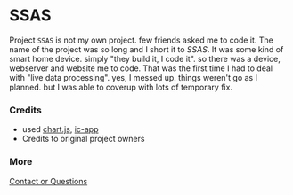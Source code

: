 # SSAS
Project `SSAS` is not my own project. few friends asked me to code it. The name of the project was so long and I short it to *SSAS*. It was some kind of smart home device. simply "they build it, I code it". so there was a device, webserver and website me to code. That was the first time I had to deal with "live data processing". yes, I messed up. things weren't go as I planned. but I was able to coverup with lots of temporary fix.

### Credits
- used [chart.js](https://www.chartjs.org/), [ic-app](/projects/ic-app.html)
- Credits to original project owners

### More
[Contact or Questions](mailto:imesh1chamara@gmail.com)
